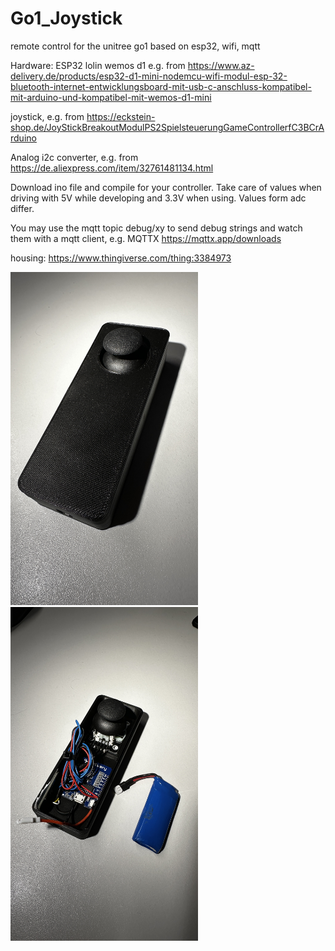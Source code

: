 # Go1_Joystick
remote control for the unitree go1 based on esp32, wifi, mqtt

Hardware:
ESP32 lolin wemos d1 e.g. from
https://www.az-delivery.de/products/esp32-d1-mini-nodemcu-wifi-modul-esp-32-bluetooth-internet-entwicklungsboard-mit-usb-c-anschluss-kompatibel-mit-arduino-und-kompatibel-mit-wemos-d1-mini

joystick, e.g. from
https://eckstein-shop.de/JoyStickBreakoutModulPS2SpielsteuerungGameControllerfC3BCrArduino

Analog i2c converter, e.g. from
https://de.aliexpress.com/item/32761481134.html

Download ino file and compile for your controller.
Take care of values when driving with 5V while developing and 3.3V when using. Values form adc differ.

You may use the mqtt topic debug/xy to send debug strings and watch them with a mqtt client, e.g. MQTTX
https://mqttx.app/downloads

housing:
https://www.thingiverse.com/thing:3384973

<img src="https://github.com/maggusscheppi/Go1_Joystick/blob/main/housing_closed.JPEG" width=300px;/>

<img src="https://github.com/maggusscheppi/Go1_Joystick/blob/main/housing_open.JPEG" width=300px;/>

